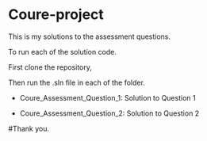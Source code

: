 # Coure-project
This is my solutions to the assessment questions.

To run each of the solution code.

First clone the repository,

Then run the .sln file in each of the folder.

- Coure_Assessment_Question_1: Solution to Question 1

- Coure_Assessment_Question_2: Solution to Question 2

#Thank you.
